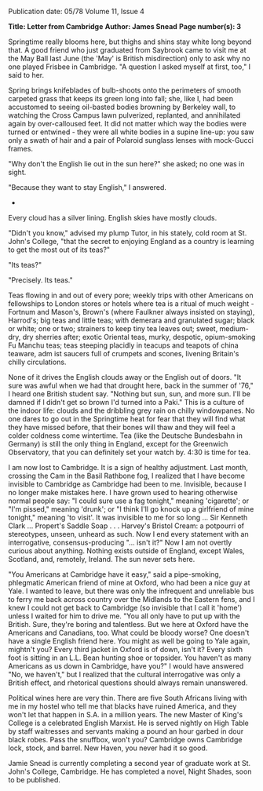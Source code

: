 Publication date: 05/78
Volume 11, Issue 4

**Title: Letter from Cambridge**
**Author: James Snead**
**Page number(s): 3**

Springtime really blooms here, but thighs and shins stay white long beyond that. A good friend who just graduated from Saybrook came to visit me at the May Ball last June (the 'May' is British misdirection) only to ask why no one played Frisbee in Cambridge. "A question I asked myself at first, too," I said to her.


Spring brings knifeblades of bulb-shoots onto the perimeters of smooth carpeted grass that keeps its green long into fall; she, like I, had been accustomed to seeing oil-basted bodies browning by Berkeley wall, to watching the Cross Campus lawn pulverized, replanted, and annihilated again by over-calloused feet. It did not matter which way the bodies were turned or entwined - they were all white bodies in a supine line-up: you saw only a swath of hair and a pair of Polaroid sunglass lenses with mock-Gucci frames.


"Why don't the English lie out in the sun here?" she asked; no one was in sight.


"Because they want to stay English," I answered.


*


Every cloud has a silver lining. English skies have mostly clouds.


"Didn't you know," advised my plump Tutor, in his stately, cold room at St. John's College, "that the secret to enjoying England as a country is learning to get the most out of its teas?"


"Its teas?"


"Precisely. Its teas."


Teas flowing in and out of every pore; weekly trips with other Americans on fellowships to London stores or hotels where tea is a ritual of much weight - Fortnum and Mason's, Brown's (where Faulkner always insisted on staying), Harrod's; big teas and little teas; with demerara and granulated sugar; black or white; one or two; strainers to keep tiny tea leaves out; sweet, medium-dry, dry sherries after; exotic Oriental teas, murky, despotic, opium-smoking Fu Manchu teas; teas steeping placidly in teacups and teapots of china teaware, adm ist saucers full of crumpets and scones, livening Britain's chilly circulations.


None of it drives the English clouds away or the English out of doors. "It sure was awful when we had that drought here, back in the summer of '76," I heard one British student say. "Nothing but sun, sun, and more sun. I'll be damned if I didn't get so brown I'd turned into a Paki." This is a culture of the indoor life: clouds and the dribbling grey rain on chilly windowpanes. No one dares to go out in the Springtime heat for fear that they will find what they have missed before, that their bones will thaw and they will feel a colder coldness come wintertime. Tea (like the Deutsche Bundesbahn in Germany) is still the only thing in England, except for the Greenwich Observatory, that you can definitely set your watch by. 4:30 is time for tea.




I am now lost to Cambridge. It is a sign of healthy adjustment. Last month, crossing the Cam in the Basil Rathbone fog, I realized that I have become invisible to Cambridge as Cambridge had been to me. Invisible, because I no longer make mistakes here. I have grown used to hearing otherwise normal people say: "I could sure use a fag tonight," meaning 'cigarette'; or "I'm pissed," meaning 'drunk'; or "I think I'll go knock up a girlfriend of mine tonight," meaning 'to visit'. It was invisible to me for so long ... Sir Kenneth Clark ... Propert's Saddle Soap . . . Harvey's Bristol Cream: a potpourri of stereotypes, unseen, unheard as such. Now I end every statement with an interrogative, consensus-producing "... isn't it?" Now I am not overtly curious about anything. Nothing exists outside of England, except Wales, Scotland, and, remotely, Ireland. The sun never sets here.


"You Americans at Cambridge have it easy," said a pipe-smoking, phlegmatic American friend of mine at Oxford, who had been a nice guy at Yale. I wanted to leave, but there was only the infrequent and unreliable bus to ferry me back across country over the Midlands to the Eastern fens, and I knew I could not get back to Cambridge (so invisible that I call it 'home') unless I waited for him to drive me. "You all only have to put up with the British. Sure, they're boring and talentless. But we here at Oxford have the Americans and Canadians, too. What could be bloody worse? One doesn't have a single English friend here. You might as well be going to Yale again, mightn't you? Every third jacket in Oxford is of down, isn't it? Every sixth foot is sitting in an L.L. Bean hunting shoe or topsider. You haven't as many Americans as us down in Cambridge, have you?" I would have answered "No, we haven't," but I realized that the cultural interrogative was only a British effect, and rhetorical questions should always remain unanswered.




Political wines here are very thin. There are five South Africans living with me in my hostel who tell me that blacks have ruined America, and they won't let that happen in S.A. in a million years. The new Master of King's College is a celebrated English Marxist. He is served nightly on High Table by staff waitresses and servants making a pound an hour garbed in dour black robes. Pass the snuffbox, won't you? Cambridge owns Cambridge lock, stock, and barrel. New Haven, you never had it so good.


Jamie Snead is currently completing a second year of graduate work at St. John's College, Cambridge. He has completed a novel, Night Shades, soon to be published.